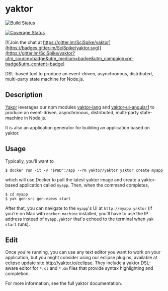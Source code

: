 # yaktor

[![Build Status](https://travis-ci.org/SciSpike/yaktor.svg?branch=master)](https://travis-ci.org/SciSpike/yaktor)

[![Coverage Status](https://coveralls.io/repos/github/SciSpike/yaktor/badge.svg?branch=master)](https://coveralls.io/github/SciSpike/yaktor?branch=master)

[![Join the chat at https://gitter.im/SciSpike/yaktor](https://badges.gitter.im/SciSpike/yaktor.svg)](https://gitter.im/SciSpike/yaktor?utm_source=badge&utm_medium=badge&utm_campaign=pr-badge&utm_content=badge)

DSL-based tool to produce an event-driven, asynchronous, distributed, multi-party state machine for Node.js.

## Description

[Yakor](https://github.com/Scispike/yaktor) leverages our npm modules [yaktor-lang](https://github.com/Scispike/yaktor-lang-js) and [yaktor-ui-angular1](https://github.com/Scispike/yaktor-ui-angular1) to produce an event-driven, asynchronous, distributed, multi-party state-machine in Node.js.

It is also an application generator for building an application based on yaktor.

## Usage

Typically, you'll want to

```
$ docker run -it -v "$PWD":/app --rm yaktor/yaktor yaktor create myapp
```

which will use Docker to pull the latest yaktor image and create a yaktor-based application called `myapp`.  Then, when the command completes,

```
$ cd myapp
$ yak gen-src gen-views start
```

After that, you can navigate to the `myapp`'s UI at `http://myapp.yaktor` (if you're on Mac with `docker-machine` installed, you'll have to use the IP address instead of `myapp.yaktor` that's echoed to the terminal when `yak start` runs).

## Edit

Once you're running, you can use any text editor you want to work on your application, but you might consider using our eclipse plugins, available at eclipse update site http://yaktor.io/eclipse.  They include a yaktor DSL-aware editor for `*.cl` and `*.dm` files that provide syntax highlighting and completion.

For more information, see the full yaktor documentation.